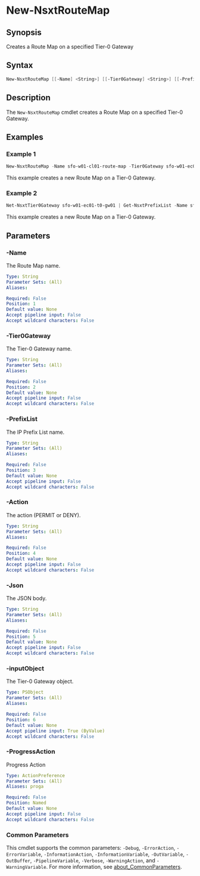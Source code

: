# New-NsxtRouteMap

## Synopsis

Creates a Route Map on a specified Tier-0 Gateway

## Syntax

```powershell
New-NsxtRouteMap [[-Name] <String>] [[-Tier0Gateway] <String>] [[-PrefixList] <String>] [[-Action] <String>] [[-Json] <String>] [[-inputObject] <PSObject>] [-ProgressAction <ActionPreference>] [<CommonParameters>]
```

## Description

The `New-NsxtRouteMap` cmdlet creates a Route Map on a specified Tier-0 Gateway.

## Examples

### Example 1

```powershell
New-NsxtRouteMap -Name sfo-w01-cl01-route-map -Tier0Gateway sfo-w01-ec01-t0-gw01 -PrefixList sfo-w01-ec01-prefix-list
```

This example creates a new Route Map on a Tier-0 Gateway.

### Example 2

```powershell
Net-NsxtTier0Gateway sfo-w01-ec01-t0-gw01 | Get-NsxtPrefixList -Name sfo-w01-ec01-prefix-list | New-NsxtRouteMap -Name sfo-w01-cl01-route-map
```

This example creates a new Route Map on a Tier-0 Gateway.

## Parameters

### -Name

The Route Map name.

```yaml
Type: String
Parameter Sets: (All)
Aliases:

Required: False
Position: 1
Default value: None
Accept pipeline input: False
Accept wildcard characters: False
```

### -Tier0Gateway

The Tier-0 Gateway name.

```yaml
Type: String
Parameter Sets: (All)
Aliases:

Required: False
Position: 2
Default value: None
Accept pipeline input: False
Accept wildcard characters: False
```

### -PrefixList

The IP Prefix List name.

```yaml
Type: String
Parameter Sets: (All)
Aliases:

Required: False
Position: 3
Default value: None
Accept pipeline input: False
Accept wildcard characters: False
```

### -Action

The action (PERMIT or DENY).

```yaml
Type: String
Parameter Sets: (All)
Aliases:

Required: False
Position: 4
Default value: None
Accept pipeline input: False
Accept wildcard characters: False
```

### -Json

The JSON body.

```yaml
Type: String
Parameter Sets: (All)
Aliases:

Required: False
Position: 5
Default value: None
Accept pipeline input: False
Accept wildcard characters: False
```

### -inputObject

The Tier-0 Gateway object.

```yaml
Type: PSObject
Parameter Sets: (All)
Aliases:

Required: False
Position: 6
Default value: None
Accept pipeline input: True (ByValue)
Accept wildcard characters: False
```

### -ProgressAction

Progress Action

```yaml
Type: ActionPreference
Parameter Sets: (All)
Aliases: proga

Required: False
Position: Named
Default value: None
Accept pipeline input: False
Accept wildcard characters: False
```

### Common Parameters

This cmdlet supports the common parameters: `-Debug`, `-ErrorAction`, `-ErrorVariable`, `-InformationAction`, `-InformationVariable`, `-OutVariable`, `-OutBuffer`, `-PipelineVariable`, `-Verbose`, `-WarningAction`, and `-WarningVariable`. For more information, see [about_CommonParameters](http://go.microsoft.com/fwlink/?LinkID=113216).
